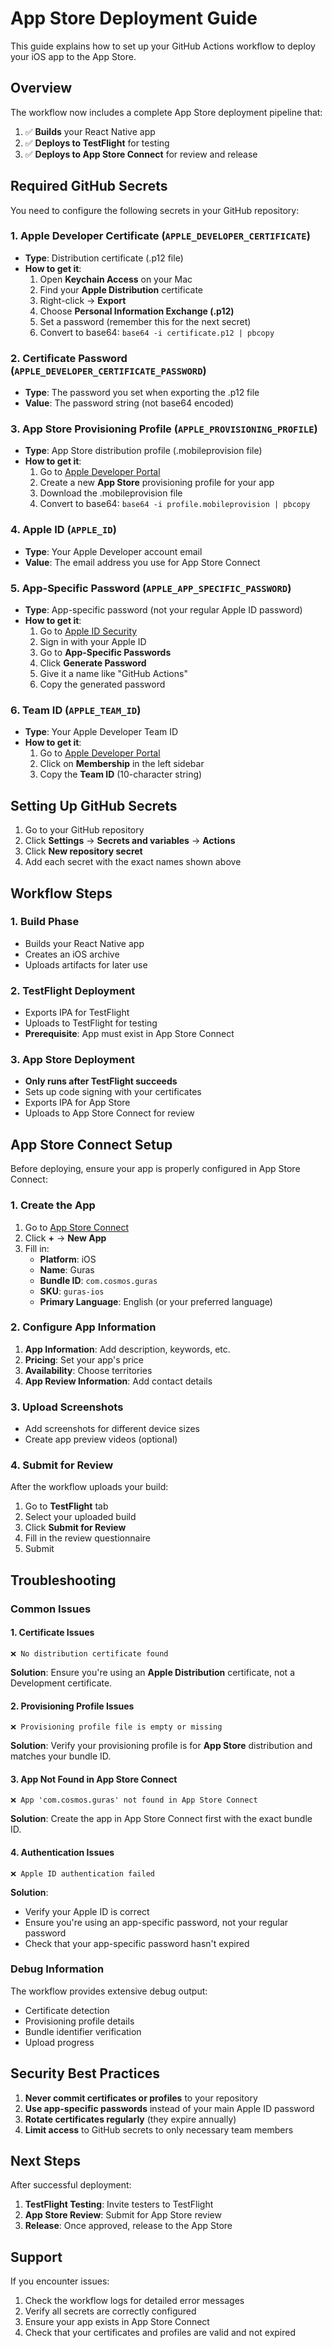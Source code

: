 # App Store Deployment Guide

This guide explains how to set up your GitHub Actions workflow to deploy your iOS app to the App Store.

## Overview

The workflow now includes a complete App Store deployment pipeline that:

1. ✅ **Builds** your React Native app
2. ✅ **Deploys to TestFlight** for testing
3. ✅ **Deploys to App Store Connect** for review and release

## Required GitHub Secrets

You need to configure the following secrets in your GitHub repository:

### 1. Apple Developer Certificate (`APPLE_DEVELOPER_CERTIFICATE`)
- **Type**: Distribution certificate (.p12 file)
- **How to get it**:
  1. Open **Keychain Access** on your Mac
  2. Find your **Apple Distribution** certificate
  3. Right-click → **Export**
  4. Choose **Personal Information Exchange (.p12)**
  5. Set a password (remember this for the next secret)
  6. Convert to base64: `base64 -i certificate.p12 | pbcopy`

### 2. Certificate Password (`APPLE_DEVELOPER_CERTIFICATE_PASSWORD`)
- **Type**: The password you set when exporting the .p12 file
- **Value**: The password string (not base64 encoded)

### 3. App Store Provisioning Profile (`APPLE_PROVISIONING_PROFILE`)
- **Type**: App Store distribution profile (.mobileprovision file)
- **How to get it**:
  1. Go to [Apple Developer Portal](https://developer.apple.com/account/resources/profiles/list)
  2. Create a new **App Store** provisioning profile for your app
  3. Download the .mobileprovision file
  4. Convert to base64: `base64 -i profile.mobileprovision | pbcopy`

### 4. Apple ID (`APPLE_ID`)
- **Type**: Your Apple Developer account email
- **Value**: The email address you use for App Store Connect

### 5. App-Specific Password (`APPLE_APP_SPECIFIC_PASSWORD`)
- **Type**: App-specific password (not your regular Apple ID password)
- **How to get it**:
  1. Go to [Apple ID Security](https://appleid.apple.com/account/manage)
  2. Sign in with your Apple ID
  3. Go to **App-Specific Passwords**
  4. Click **Generate Password**
  5. Give it a name like "GitHub Actions"
  6. Copy the generated password

### 6. Team ID (`APPLE_TEAM_ID`)
- **Type**: Your Apple Developer Team ID
- **How to get it**:
  1. Go to [Apple Developer Portal](https://developer.apple.com/account)
  2. Click on **Membership** in the left sidebar
  3. Copy the **Team ID** (10-character string)

## Setting Up GitHub Secrets

1. Go to your GitHub repository
2. Click **Settings** → **Secrets and variables** → **Actions**
3. Click **New repository secret**
4. Add each secret with the exact names shown above

## Workflow Steps

### 1. Build Phase
- Builds your React Native app
- Creates an iOS archive
- Uploads artifacts for later use

### 2. TestFlight Deployment
- Exports IPA for TestFlight
- Uploads to TestFlight for testing
- **Prerequisite**: App must exist in App Store Connect

### 3. App Store Deployment
- **Only runs after TestFlight succeeds**
- Sets up code signing with your certificates
- Exports IPA for App Store
- Uploads to App Store Connect for review

## App Store Connect Setup

Before deploying, ensure your app is properly configured in App Store Connect:

### 1. Create the App
1. Go to [App Store Connect](https://appstoreconnect.apple.com)
2. Click **+** → **New App**
3. Fill in:
   - **Platform**: iOS
   - **Name**: Guras
   - **Bundle ID**: `com.cosmos.guras`
   - **SKU**: `guras-ios`
   - **Primary Language**: English (or your preferred language)

### 2. Configure App Information
1. **App Information**: Add description, keywords, etc.
2. **Pricing**: Set your app's price
3. **Availability**: Choose territories
4. **App Review Information**: Add contact details

### 3. Upload Screenshots
- Add screenshots for different device sizes
- Create app preview videos (optional)

### 4. Submit for Review
After the workflow uploads your build:
1. Go to **TestFlight** tab
2. Select your uploaded build
3. Click **Submit for Review**
4. Fill in the review questionnaire
5. Submit

## Troubleshooting

### Common Issues

#### 1. Certificate Issues
```
❌ No distribution certificate found
```
**Solution**: Ensure you're using an **Apple Distribution** certificate, not a Development certificate.

#### 2. Provisioning Profile Issues
```
❌ Provisioning profile file is empty or missing
```
**Solution**: Verify your provisioning profile is for **App Store** distribution and matches your bundle ID.

#### 3. App Not Found in App Store Connect
```
❌ App 'com.cosmos.guras' not found in App Store Connect
```
**Solution**: Create the app in App Store Connect first with the exact bundle ID.

#### 4. Authentication Issues
```
❌ Apple ID authentication failed
```
**Solution**: 
- Verify your Apple ID is correct
- Ensure you're using an app-specific password, not your regular password
- Check that your app-specific password hasn't expired

### Debug Information

The workflow provides extensive debug output:
- Certificate detection
- Provisioning profile details
- Bundle identifier verification
- Upload progress

## Security Best Practices

1. **Never commit certificates or profiles** to your repository
2. **Use app-specific passwords** instead of your main Apple ID password
3. **Rotate certificates regularly** (they expire annually)
4. **Limit access** to GitHub secrets to only necessary team members

## Next Steps

After successful deployment:

1. **TestFlight Testing**: Invite testers to TestFlight
2. **App Store Review**: Submit for App Store review
3. **Release**: Once approved, release to the App Store

## Support

If you encounter issues:
1. Check the workflow logs for detailed error messages
2. Verify all secrets are correctly configured
3. Ensure your app exists in App Store Connect
4. Check that your certificates and profiles are valid and not expired 